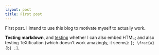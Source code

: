 ```yaml
---
layout: post
title: First post
---
```

First post. I intend to use this blog to motivate myself to actually work.

**Testing markdown**, and <a href="http://google.com">testing</a> whether I can also embed HTML; and also testing TeXification (which doesn't work amazingly, it seems): `[; \frac{a}{b} ;]`.
